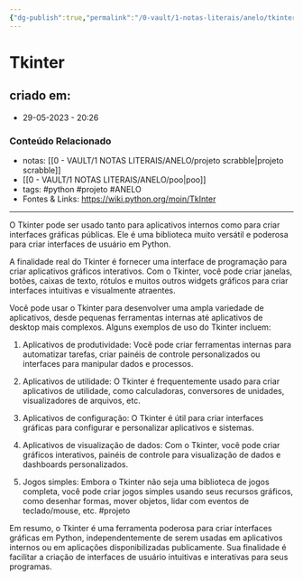 ```yaml
---
{"dg-publish":true,"permalink":"/0-vault/1-notas-literais/anelo/tkinter/","tags":["python","projeto","ANELO"],"dgHomeLink":true,"dgShowLocalGraph":true,"dgShowFileTree":true,"dgEnableSearch":true,"noteIcon":""}
---
```


# Tkinter

## criado em: 
-  29-05-2023 - 20:26

### Conteúdo Relacionado
- notas: [[0 - VAULT/1 NOTAS LITERAIS/ANELO/projeto scrabble\|projeto scrabble]]
- [[0 - VAULT/1 NOTAS LITERAIS/ANELO/poo\|poo]]
- tags: #python #projeto #ANELO 
- Fontes & Links: https://wiki.python.org/moin/TkInter

---

O Tkinter pode ser usado tanto para aplicativos internos como para criar interfaces gráficas públicas. Ele é uma biblioteca muito versátil e poderosa para criar interfaces de usuário em Python.

A finalidade real do Tkinter é fornecer uma interface de programação para criar aplicativos gráficos interativos. Com o Tkinter, você pode criar janelas, botões, caixas de texto, rótulos e muitos outros widgets gráficos para criar interfaces intuitivas e visualmente atraentes.

Você pode usar o Tkinter para desenvolver uma ampla variedade de aplicativos, desde pequenas ferramentas internas até aplicativos de desktop mais complexos. Alguns exemplos de uso do Tkinter incluem:

1. Aplicativos de produtividade: Você pode criar ferramentas internas para automatizar tarefas, criar painéis de controle personalizados ou interfaces para manipular dados e processos.

2. Aplicativos de utilidade: O Tkinter é frequentemente usado para criar aplicativos de utilidade, como calculadoras, conversores de unidades, visualizadores de arquivos, etc.

3. Aplicativos de configuração: O Tkinter é útil para criar interfaces gráficas para configurar e personalizar aplicativos e sistemas.

4. Aplicativos de visualização de dados: Com o Tkinter, você pode criar gráficos interativos, painéis de controle para visualização de dados e dashboards personalizados.

5. Jogos simples: Embora o Tkinter não seja uma biblioteca de jogos completa, você pode criar jogos simples usando seus recursos gráficos, como desenhar formas, mover objetos, lidar com eventos de teclado/mouse, etc. #projeto 

Em resumo, o Tkinter é uma ferramenta poderosa para criar interfaces gráficas em Python, independentemente de serem usadas em aplicativos internos ou em aplicações disponibilizadas publicamente. Sua finalidade é facilitar a criação de interfaces de usuário intuitivas e interativas para seus programas.